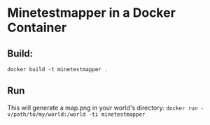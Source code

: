 # Minetestmapper in a Docker Container
## Build:
`docker build -t minetestmapper .`

## Run
This will generate a map.png in your world's directory:
`docker run -v/path/to/my/world:/world -ti minetestmapper`
